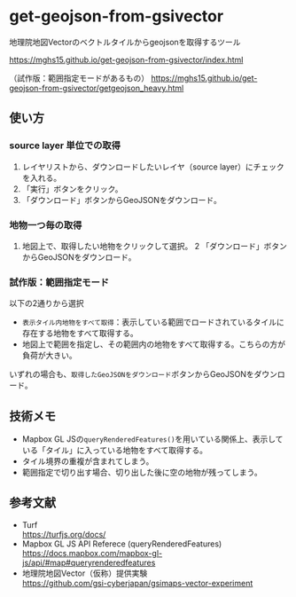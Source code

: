 # get-geojson-from-gsivector
地理院地図Vectorのベクトルタイルからgeojsonを取得するツール

https://mghs15.github.io/get-geojson-from-gsivector/index.html

（試作版：範囲指定モードがあるもの）
https://mghs15.github.io/get-geojson-from-gsivector/getgeojson_heavy.html

## 使い方
### source layer 単位での取得
1. レイヤリストから、ダウンロードしたいレイヤ（source layer）にチェックを入れる。
2. 「実行」ボタンをクリック。
3. 「ダウンロード」ボタンからGeoJSONをダウンロード。

### 地物一つ毎の取得
1. 地図上で、取得したい地物をクリックして選択。
2 「ダウンロード」ボタンからGeoJSONをダウンロード。

### 試作版：範囲指定モード

以下の2通りから選択

* `表示タイル内地物をすべて取得`：表示している範囲でロードされているタイルに存在する地物をすべて取得する。
* 地図上で範囲を指定し、その範囲内の地物をすべて取得する。こちらの方が負荷が大きい。

いずれの場合も、`取得したGeoJSONをダウンロード`ボタンからGeoJSONをダウンロード。

## 技術メモ
* Mapbox GL JSの`queryRenderedFeatures()`を用いている関係上、表示している「タイル」に入っている地物をすべて取得する。
* タイル境界の重複が含まれてしまう。
* 範囲指定で切り出す場合、切り出した後に空の地物が残ってしまう。

## 参考文献
* Turf <br> https://turfjs.org/docs/
* Mapbox GL JS API Referece (queryRenderedFeatures) <br> https://docs.mapbox.com/mapbox-gl-js/api/#map#queryrenderedfeatures
* 地理院地図Vector（仮称）提供実験 <br> https://github.com/gsi-cyberjapan/gsimaps-vector-experiment
